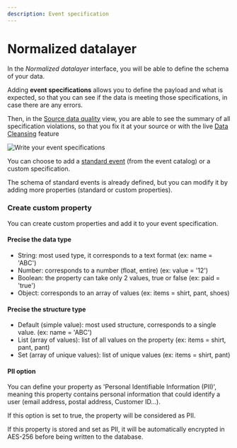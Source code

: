 ```yaml
---
description: Event specification
---
```


# Normalized datalayer

In the _Normalized datalayer_ interface, you will be able to define the schema of your data.

Adding **event specifications** allows you to define the payload and what is expected, so that you can see if the data is meeting those specifications, in case there are any errors.

Then, in the [Source data quality](data-quality.md) view, you are able to see the summary of all specification violations, so that you fix it at your source or with the live [Data Cleansing](data-cleansing/) feature

![Write your event specifications](<../../.gitbook/assets/Normalized Datalayer \[IN PROGRESS] - Tab universes.png>)

You can choose to add a [standard event](../../developers/tracking/events-reference/) (from the event catalog) or a custom specification.

The schema of standard events is already defined, but you can modify it by adding more properties (standard or custom properties).

### Create custom property

You can create custom properties and add it to your event specification.

#### Precise the data type

* String: most used type, it corresponds to a text format (ex: name = 'ABC')
* Number: corresponds to a number (float, entire) (ex: value = '12')
* Boolean: the property can take only 2 values, true or false (ex: paid = 'true')
* Object: corresponds to an array of values (ex: items = shirt, pant, shoes)

#### Precise the structure type

* Default (simple value): most used structure, corresponds to a single value. (ex: name = 'ABC')
* List (array of values): list of all values on the property (ex: items = shirt, pant, pant)
* Set (array of unique values): list of unique values (ex: items = shirt, pant)

#### PII option

You can define your property as 'Personal Identifiable Information (PII)', meaning this property contains personal information that could identify a user (email address, postal address, Customer ID...).

If this option is set to true, the property will be considered as PII.

If this property is stored and set as PII, it will be automatically encrypted in AES-256 before being written to the database.
